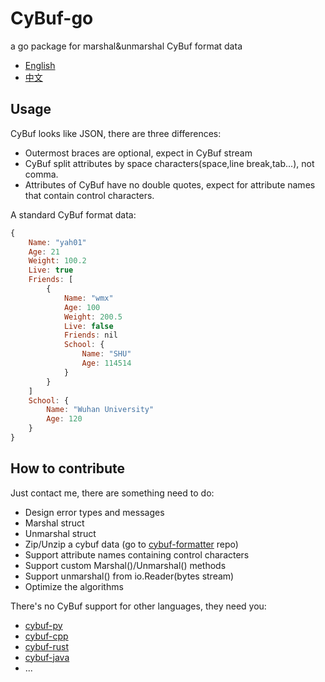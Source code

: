 # CyBuf-go
a go package for marshal&unmarshal CyBuf format data
- [English](README.md)
- [中文](README.zh_CN.md)

## Usage
CyBuf looks like JSON, there are three differences:
- Outermost braces are optional, expect in CyBuf stream
- CyBuf split attributes by space characters(space,line break,tab...), not comma.
- Attributes of CyBuf have no double quotes, expect for attribute names that contain control characters.

A standard CyBuf format data:
```javascript
{
    Name: "yah01"
    Age: 21
    Weight: 100.2
    Live: true
    Friends: [
        {
            Name: "wmx"
            Age: 100
            Weight: 200.5
            Live: false
            Friends: nil
            School: {
                Name: "SHU"
                Age: 114514
            }
        }
    ]
    School: {
        Name: "Wuhan University"
        Age: 120
    }
}
```

## How to contribute
Just contact me, there are something need to do:
- Design error types and messages
- Marshal struct
- Unmarshal struct
- Zip/Unzip a cybuf data (go to [cybuf-formatter](https://github.com/yah01/cybuf-formatter) repo)
- Support attribute names containing control characters
- Support custom Marshal()/Unmarshal() methods
- Support unmarshal() from io.Reader(bytes stream)
- Optimize the algorithms

There's no CyBuf support for other languages, they need you:
- [cybuf-py](https://github.com/yah01/cybuf-py)
- [cybuf-cpp](https://github.com/yah01/cybuf-cpp)
- [cybuf-rust](https://github.com/yah01/cybuf-rust)
- [cybuf-java](https://github.com/yah01/cybuf-java/blob/master/Cybuf.java)
- ...